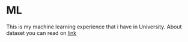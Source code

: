 # ML

This is my machine learning experience that i have in University. About dataset you can read on [link](https://www.kaggle.com/datasets/thehapyone/uci-online-news-popularity-data-set/data)
